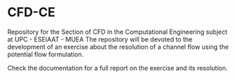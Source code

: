 # CFD-CE

Repository for the Section of CFD in the Computational Engineering subject at UPC - ESEIAAT - MUEA
The repository will be devoted to the development of an exercise about the resolution of a channel flow
using the potential flow formulation.

Check the documentation for a full report on the exercise and its resolution.
